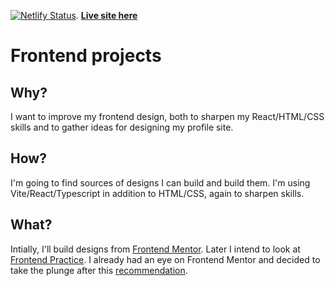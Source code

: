 [![Netlify Status](https://api.netlify.com/api/v1/badges/83b5bda3-38b8-42c8-8fa1-b53f0c1f1b98/deploy-status)](https://app.netlify.com/sites/polite-longma-ea5b33/deploys). **[Live site here](https://polite-longma-ea5b33.netlify.app/)**

# Frontend projects

## Why?

I want to improve my frontend design, both to sharpen my React/HTML/CSS skills and to gather ideas for designing my profile site.

## How?

I'm going to find sources of designs I can build and build them. I'm using Vite/React/Typescript in addition to HTML/CSS, again to sharpen skills.

## What?

Intially, I'll build designs from [Frontend Mentor](https://www.frontendmentor.io/home). Later I intend to look at [Frontend Practice](https://frontendpractice.com/). I already had an eye on Frontend Mentor and decided to take the plunge after this [recommendation](https://www.youtube.com/watch?v=QqDH5sYzDS8).
